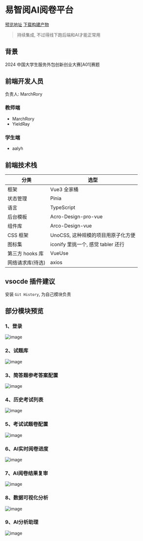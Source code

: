 # 易智阅AI阅卷平台

[预览地址](https://1713229008044-ai-judge-papers.surge.sh) [下载构建产物](https://ai-judge-papers.surge.sh/dist.tar.gz)

> 持续集成, 不过得线下跑后端和AI才能正常用

## 背景

2024 中国大学生服务外包创新创业大赛[A01]赛题

## 前端开发人员

负责人: MarchRory

### 教师端

- MarchRory
- YieldRay

### 学生端

- aalyh

## 前端技术栈

| 分类             | 选型                               |
| ---------------- | ---------------------------------- |
| 框架             | Vue3 全家桶                        |
| 状态管理         | Pinia                              |
| 语言             | TypeScript                         |
| 后台模板         | Acro-Design-pro-vue                |
| 组件库           | Arco-Design-vue                    |
| CSS 框架         | UnoCSS, 这种规模的项目用原子化方便 |
| 图标集           | iconify 里挑一个, 感觉 tabler 还行 |
| 第三方 hooks 库  | VueUse                             |
| 网络请求库(待选) | axios                              |

## vsocde 插件建议

安装 `Git History`, 为自己模块负责

## 部分模块预览

### 1、登录

![image](https://github.com/MarchRory/ai-judge-papers/blob/dev_liushi/public/Login.png)

### 2、试题库

![image](https://github.com/MarchRory/ai-judge-papers/blob/dev_liushi/public/questions-mgmt.png)

### 3、简答题参考答案配置

![image](https://github.com/MarchRory/ai-judge-papers/blob/dev_liushi/public/answer-mgmt.png)

### 4、历史考试列表

![image](https://github.com/MarchRory/ai-judge-papers/blob/dev_liushi/public/exam-mgmt.png)

### 5、考试试题卷配置

![image](https://github.com/MarchRory/ai-judge-papers/blob/dev_liushi/public/paper-config.png)

### 6、AI实时阅卷进度

![image](https://github.com/MarchRory/ai-judge-papers/blob/dev_liushi/public/progress.png)

### 7、AI阅卷结果复审

![image](https://github.com/MarchRory/ai-judge-papers/blob/dev_liushi/public/review.png)

### 8、数据可视化分析

![image](https://github.com/MarchRory/ai-judge-papers/blob/dev_liushi/public/charts.png)

### 9、AI分析助理

![image](https://github.com/MarchRory/ai-judge-papers/blob/dev_liushi/public/bot.png)
